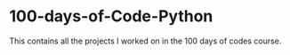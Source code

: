 # 100-days-of-Code-Python

This contains all the projects I worked on in the 100 days of codes course.
